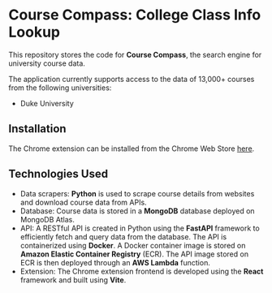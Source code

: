 # Course Compass: College Class Info Lookup

This repository stores the code for **Course Compass**, the search engine for university course data.

The application currently supports access to the data of 13,000+ courses from the following universities:

* Duke University

## Installation

The Chrome extension can be installed from the Chrome Web Store [here](https://chromewebstore.google.com/detail/course-compass-college-cl/ggbeffomhadaajdnnkdhgmlagbggpodf).

## Technologies Used

* Data scrapers: **Python** is used to scrape course details from websites and download course data from APIs.
* Database: Course data is stored in a **MongoDB** database deployed on MongoDB Atlas.
* API: A RESTful API is created in Python using the **FastAPI** framework to efficiently fetch and query data from the database. The API is containerized using **Docker**. A Docker container image is stored on **Amazon Elastic Container Registry** (ECR). The API image stored on ECR is then deployed through an **AWS Lambda** function.
* Extension: The Chrome extension frontend is developed using the **React** framework and built using **Vite**.
